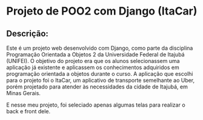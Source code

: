 # Projeto de POO2 com Django (ItaCar) 

## Descrição:

Este é um projeto web desenvolvido com Django, como parte da disciplina Programação Orientada a Objetos 2 da Universidade Federal de Itajubá (UNIFEI). O objetivo do projeto era que os alunos selecionassem uma aplicação já existente e aplicassem os conhecimentos adquiridos em programação orientada a objetos durante o curso. A aplicação que escolhi para o projeto foi o ItaCar, um aplicativo de transporte semelhante ao Uber, porém projetado para atender às necessidades da cidade de Itajubá, em Minas Gerais.

E nesse meu projeto, foi seleciado apenas algumas telas para realizar o back e front dele.
